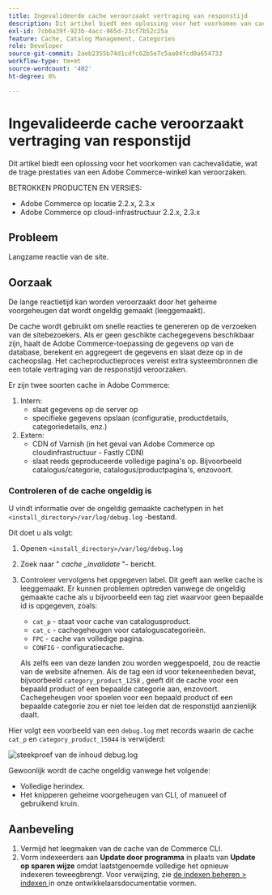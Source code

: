 ```yaml
---
title: Ingevalideerde cache veroorzaakt vertraging van responstijd
description: Dit artikel biedt een oplossing voor het voorkomen van cachevalidatie, wat de trage prestaties van een Adobe Commerce-winkel kan veroorzaken.
exl-id: 7cb6a39f-923b-4acc-965d-23cf7b52c25a
feature: Cache, Catalog Management, Categories
role: Developer
source-git-commit: 2aeb2355b74d1cdfc62b5e7c5aa04fcd0a654733
workflow-type: tm+mt
source-wordcount: '402'
ht-degree: 0%

---
```


# Ingevalideerde cache veroorzaakt vertraging van responstijd

Dit artikel biedt een oplossing voor het voorkomen van cachevalidatie, wat de trage prestaties van een Adobe Commerce-winkel kan veroorzaken.

BETROKKEN PRODUCTEN EN VERSIES:

* Adobe Commerce op locatie 2.2.x, 2.3.x
* Adobe Commerce op cloud-infrastructuur 2.2.x, 2.3.x

## Probleem

Langzame reactie van de site.

## Oorzaak

De lange reactietijd kan worden veroorzaakt door het geheime voorgeheugen dat wordt ongeldig gemaakt (leeggemaakt).

De cache wordt gebruikt om snelle reacties te genereren op de verzoeken van de sitebezoekers. Als er geen geschikte cachegegevens beschikbaar zijn, haalt de Adobe Commerce-toepassing de gegevens op van de database, berekent en aggregeert de gegevens en slaat deze op in de cacheopslag. Het cacheproductieproces vereist extra systeembronnen die een totale vertraging van de responstijd veroorzaken.

Er zijn twee soorten cache in Adobe Commerce:

1. Intern:
   * slaat gegevens op de server op
   * specifieke gegevens opslaan (configuratie, productdetails, categoriedetails, enz.)
1. Extern:
   * CDN of Varnish (in het geval van Adobe Commerce op cloudinfrastructuur - Fastly CDN)
   * slaat reeds geproduceerde volledige pagina&#39;s op. Bijvoorbeeld catalogus/categorie, catalogus/productpagina&#39;s, enzovoort.

### Controleren of de cache ongeldig is

U vindt informatie over de ongeldig gemaakte cachetypen in het `<install_directory>/var/log/debug.log` -bestand.

Dit doet u als volgt:

1. Openen `<install_directory>/var/log/debug.log`
1. Zoek naar &quot; *cache \_invalidate* &quot;- bericht.
1. Controleer vervolgens het opgegeven label. Dit geeft aan welke cache is leeggemaakt. Er kunnen problemen optreden vanwege de ongeldig gemaakte cache als u bijvoorbeeld een tag ziet waarvoor geen bepaalde id is opgegeven, zoals:
   * `cat_p` - staat voor cache van catalogusproduct.
   * `cat_c` - cachegeheugen voor cataloguscategorieën.
   * `FPC` - cache van volledige pagina.
   * `CONFIG` - configuratiecache.

   Als zelfs een van deze landen zou worden weggespoeld, zou de reactie van de website afnemen. Als de tag een id voor tekeneenheden bevat, bijvoorbeeld `category_product_1258` , geeft dit de cache voor een bepaald product of een bepaalde categorie aan, enzovoort. Cachegeheugen voor spoelen voor een bepaald product of een bepaalde categorie zou er niet toe leiden dat de responstijd aanzienlijk daalt.

Hier volgt een voorbeeld van een `debug.log` met records waarin de cache `cat_p` en `category_product_15044` is verwijderd:

![ steekproef van de inhoud debug.log ](assets/debug_log_sample.png)

Gewoonlijk wordt de cache ongeldig vanwege het volgende:

* Volledige herindex.
* Het knipperen geheime voorgeheugen van CLI, of manueel of gebruikend kruin.

## Aanbeveling

1. Vermijd het leegmaken van de cache van de Commerce CLI.
1. Vorm indexeerders aan **Update door programma** in plaats van **Update op sparen wijze** omdat laatstgenoemde volledige het opnieuw indexeren teweegbrengt. Voor verwijzing, zie [ de indexen beheren > indexen ](https://experienceleague.adobe.com/en/docs/commerce-operations/configuration-guide/cli/manage-indexers#configure-indexers) in onze ontwikkelaarsdocumentatie vormen.
